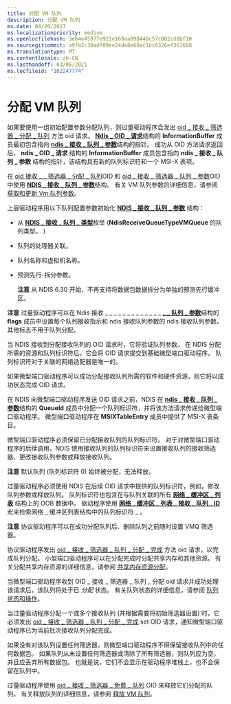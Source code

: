 ```yaml
---
title: 分配 VM 队列
description: 分配 VM 队列
ms.date: 04/20/2017
ms.localizationpriority: medium
ms.openlocfilehash: 3e64e45977e921e169aa098448c57c802cd8bf10
ms.sourcegitcommit: a9fb2c30adf09ee24de8e68ac1bc6326ef3616b8
ms.translationtype: MT
ms.contentlocale: zh-CN
ms.lasthandoff: 03/06/2021
ms.locfileid: "102247774"
---
```

# <a name="allocating-a-vm-queue"></a>分配 VM 队列





如果要使用一组初始配置参数分配队列，则过量驱动程序会发出 [oid \_ 接收 \_ 筛选器 \_ 分配 \_ 队列](./oid-receive-filter-allocate-queue.md) 方法 oid 请求。 [**Ndis \_ OID \_ 请求**](/windows-hardware/drivers/ddi/oidrequest/ns-oidrequest-ndis_oid_request)结构的 **InformationBuffer** 成员最初包含指向 [**ndis \_ 接收 \_ 队列 \_ 参数**](/windows-hardware/drivers/ddi/ntddndis/ns-ntddndis-_ndis_receive_queue_parameters)结构的指针。 成功从 OID 方法请求返回后， **ndis \_ OID \_ 请求** 结构的 **InformationBuffer** 成员包含指向 **ndis \_ 接收 \_ 队列 \_ 参数** 结构的指针，该结构具有新的队列标识符和一个 MSI-X 表项。

在 [oid 接收 \_ \_ 筛选器 \_ 分配 \_ 队列](./oid-receive-filter-allocate-queue.md)OID 和 [oid \_ 接收 \_ 筛选器 \_ 队列 \_ 参数](./oid-receive-filter-queue-parameters.md)OID 中使用 [**NDIS \_ 接收 \_ 队列 \_ 参数**](/windows-hardware/drivers/ddi/ntddndis/ns-ntddndis-_ndis_receive_queue_parameters)结构。 有关 VM 队列参数的详细信息，请参阅 [获取和更新 Vm 队列参数](obtaining-and-updating-vm-queue-parameters.md)。

上层驱动程序用以下队列配置参数初始化 [**NDIS \_ 接收 \_ 队列 \_ 参数**](/windows-hardware/drivers/ddi/ntddndis/ns-ntddndis-_ndis_receive_queue_parameters) 结构：

-   从 [**NDIS \_ 接收 \_ 队列 \_ 类型**](/windows-hardware/drivers/ddi/ntddndis/ne-ntddndis-_ndis_receive_queue_type)枚举 (**NdisReceiveQueueTypeVMQueue** 的队列类型。 ) 

-   队列的处理器关联。

-   队列名称和虚拟机名称。

-   预测先行-拆分参数。

    **注意**  从 NDIS 6.30 开始，不再支持将数据包数据拆分为单独的预测先行缓冲区。

     

**注意** 过量驱动程序可以在 Ndis 接收 \_ \_ \_ \_ \_ \_ \_ \_ \_ \_ \_ \_ \_ [**\_ \_ 队列 \_ 参数**](/windows-hardware/drivers/ddi/ntddndis/ns-ntddndis-_ndis_receive_queue_parameters)结构的 **flags** 成员中设置每个队列接收指示和 ndis 接收队列参数的 ndis 接收队列参数。 其他标志不用于队列分配。

 

当 NDIS 接收到分配接收队列的 OID 请求时，它将验证队列参数。 在 NDIS 分配所需的资源和队列标识符后，它会将 OID 请求提交到基础微型端口驱动程序。 队列标识符对于关联的网络适配器是唯一的。

如果微型端口驱动程序可以成功分配接收队列所需的软件和硬件资源，则它将以成功状态完成 OID 请求。

在 NDIS 向微型端口驱动程序发送 OID 请求之前，NDIS 在 [**ndis \_ 接收 \_ 队列 \_ 参数**](/windows-hardware/drivers/ddi/ntddndis/ns-ntddndis-_ndis_receive_queue_parameters)结构的 **QueueId** 成员中分配一个队列标识符，并将该方法请求传递给微型端口驱动程序。 微型端口驱动程序在 **MSIXTableEntry** 成员中提供了 MSI-X 表条目。

微型端口驱动程序必须保留已分配接收队列的队列标识符。 对于对微型端口驱动程序的后续调用，NDIS 使用接收队列的队列标识符来设置接收队列的接收筛选器、更改接收队列参数或释放接收队列。

**注意**  默认队列 (队列标识符 0) 始终被分配，无法释放。

 

过量驱动程序必须使用 NDIS 在后续 OID 请求中提供的队列标识符，例如，修改队列参数或释放队列。 队列标识符也包含在与队列关联的所有 [**网络 \_ 缓冲区 \_ 列表**](/windows-hardware/drivers/ddi/nbl/ns-nbl-net_buffer_list) 结构上的 OOB 数据中。 驱动程序使用 [**网络 \_ 缓冲区 \_ 列表 \_ 接收 \_ 队列 \_ ID**](/windows-hardware/drivers/ddi/ndis/nf-ndis-net_buffer_list_receive_queue_id) 宏来检索网络 \_ 缓冲区列表结构中的队列标识符 \_ 。

**注意**  协议驱动程序可以在成功分配队列后、删除队列之前随时设置 VMQ 筛选器。

 

协议驱动程序发出 [oid \_ 接收 \_ 筛选器 \_ 队列 \_ 分配 \_ 完成](./oid-receive-filter-queue-allocation-complete.md) 方法 oid 请求，以完成队列分配。 小型端口驱动程序可以在分配完成时分配共享内存和其他资源。 有关分配共享内存资源的详细信息，请参阅 [共享内存资源分配](shared-memory-resource-allocation.md)。

当微型端口驱动程序收到 OID \_ 接收 \_ 筛选器 \_ 队列 \_ 分配 oid 请求并成功处理该请求后，该队列将处于已 *分配* 状态。 有关队列状态的详细信息，请参阅 [队列状态和操作](queue-states-and-operations.md)。

当过量驱动程序分配一个或多个接收队列 (并根据需要将初始筛选器设置) 时，它必须发出 [oid \_ 接收 \_ 筛选器 \_ 队列 \_ 分配 \_ 完成](./oid-receive-filter-queue-allocation-complete.md) set OID 请求，通知微型端口驱动程序已为当前批次接收队列分配完成。

如果没有对该队列设置任何筛选器，则微型端口驱动程序不得保留接收队列中的任何数据包。 如果队列从未设置任何筛选器或清除了所有筛选器，则队列应为空，并且应丢弃所有数据包。 也就是说，它们不会显示在驱动程序堆栈上，也不会保留在队列中。

过量驱动程序使用 [oid \_ 接收 \_ 筛选器 \_ 免费 \_ 队列](./oid-receive-filter-free-queue.md) OID 来释放它们分配的队列。 有关释放队列的详细信息，请参阅 [释放 VM 队列](freeing-a-vm-queue.md)。

 

